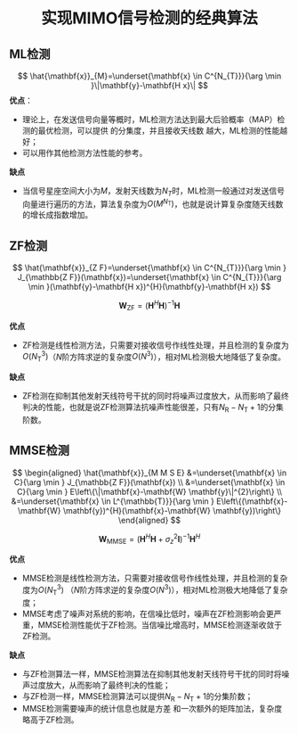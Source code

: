 # <center>  实现MIMO信号检测的经典算法</center>
## ML检测
$$
\hat{\mathbf{x}}_{M}=\underset{\mathbf{x} \in C^{N_{T}}}{\arg \min }\|\mathbf{y}-\mathbf{H x}\|
$$
**优点**：
* 理论上，在发送信号向量等概时，ML检测方法达到最大后验概率（MAP）检测的最优检测，可以提供 的分集度，并且接收天线数 越大，ML检测的性能越好；
* 可以用作其他检测方法性能的参考。

**缺点**
* 当信号星座空间大小为$M$，发射天线数为$N_{T}$时，ML检测一般通过对发送信号向量进行遍历的方法，算法复杂度为$O\left(M^{N_{\mathrm{T}}}\right)$，也就是说计算复杂度随天线数的增长成指数增加。

## ZF检测
$$
\hat{\mathbf{x}}_{Z F}=\underset{\mathbf{x} \in C^{N_{T}}}{\arg \min } J_{\mathbb{Z F}}(\mathbf{x})=\underset{\mathbf{x} \in C^{N_{T}}}{\arg \min }(\mathbf{y}-\mathbf{H x})^{H}(\mathbf{y}-\mathbf{H x})
$$

$$
\mathbf{W}_{\mathrm{ZF}}=\left(\mathbf{H}^{H} \mathbf{H}\right)^{-1} \mathbf{H}
$$

**优点**
* ZF检测是线性检测方法，只需要对接收信号作线性处理，并且检测的复杂度为$O\left(N_{\mathrm{T}}^{3}\right)$（$N$阶方阵求逆的复杂度$O\left(N^{3}\right)$），相对ML检测极大地降低了复杂度。

**缺点**
* ZF检测在抑制其他发射天线符号干扰的同时将噪声过度放大，从而影响了最终判决的性能，也就是说ZF检测算法抗噪声性能很差，只有$N_{\mathrm{R}}-N_{\mathrm{T}}+1$的分集阶数。

## MMSE检测
$$
\begin{aligned} \hat{\mathbf{x}}_{M M S E} &=\underset{\mathbf{x} \in C}{\arg \min } J_{\mathbb{Z F}}(\mathbf{x}) \\ &=\underset{\mathbf{x} \in C}{\arg \min } E\left\{\|\mathbf{x}-\mathbf{W} \mathbf{y}\|^{2}\right\} \\ &=\underset{\mathbf{x} \in L^{\mathbb{T}}}{\arg \min } E\left\{(\mathbf{x}-\mathbf{W} \mathbf{y})^{H}(\mathbf{x}-\mathbf{W} \mathbf{y})\right\} \end{aligned}
$$

$$
\mathbf{W}_{\mathrm{MMSE}}=\left(\mathbf{H}^{H} \mathbf{H}+\sigma_{z}^{2} \mathbf{I}\right)^{-1} \mathbf{H}^{H}
$$

**优点**
* MMSE检测是线性检测方法，只需要对接收信号作线性处理，并且检测的复杂度为$O\left(N_{\mathrm{T}}^{3}\right)$ （$N$阶方阵求逆的复杂度$O\left(N^{3}\right)$），相对ML检测极大地降低了复杂度；
* MMSE考虑了噪声对系统的影响，在信噪比低时，噪声在ZF检测影响会更严重，MMSE检测性能优于ZF检测。当信噪比增高时，MMSE检测逐渐收敛于ZF检测。

**缺点**
* 与ZF检测算法一样，MMSE检测算法在抑制其他发射天线符号干扰的同时将噪声过度放大，从而影响了最终判决的性能；
* 与ZF检测一样，MMSE检测算法可以提供$N_{\mathrm{R}}-N_{\mathrm{T}}+1$的分集阶数；
* MMSE检测需要噪声的统计信息也就是方差 和一次额外的矩阵加法，复杂度略高于ZF检测。